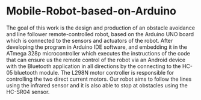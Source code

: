 # Mobile-Robot-based-on-Arduino

The goal of this work is the design and production of an obstacle avoidance and line follower remote-controlled robot, based on the Arduino UNO board which is connected to the sensors and actuators of the robot. After developing the program in Arduino IDE software, and embedding it in the ATmega 328p microcontroller which executes the instructions of the code that can ensure us the remote control of the robot via an Android device with the Bluetooth application in all directions by the connecting to the HC-05 bluetooth module. The L298N motor controller is responsible for controlling the two direct current motors. Our robot aims to follow the lines using the infrared sensor and it is also able to stop at obstacles using the HC-SR04 sensor.
